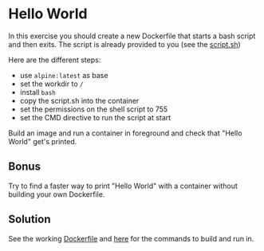 # Hello World

In this exercise you should create a new Dockerfile that starts a bash script and then exits. The script is already provided to you (see the [script.sh](./script.sh))

Here are the different steps:

- use `alpine:latest` as base
- set the workdir to `/`
- install `bash`
- copy the script.sh into the container
- set the permissions on the shell script to 755
- set the CMD directive to run the script at start

Build an image and run a container in foreground and check that "Hello World" get's printed.

## Bonus

Try to find a faster way to print "Hello World" with a container without building your own Dockerfile.

## Solution

See the working [Dockerfile](./Dockerfile) and [here](./solution.md) for the commands to build and run in.
